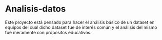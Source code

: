 # Analisis-datos

Este proyecto está pensado para hacer el análisis básico de un dataset en equipos
del cual dicho dataset fue de interés común y el análisis del mismo fue meramente
con própositos educativos.

